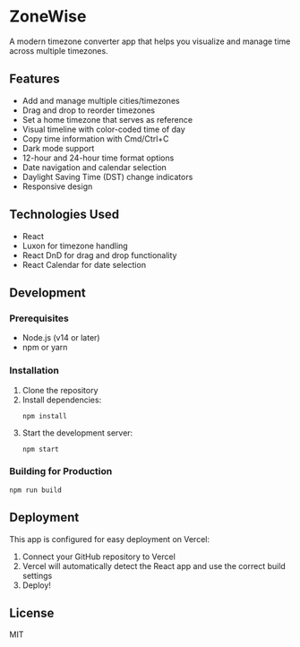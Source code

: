 # ZoneWise

A modern timezone converter app that helps you visualize and manage time across multiple timezones.

## Features

- Add and manage multiple cities/timezones
- Drag and drop to reorder timezones
- Set a home timezone that serves as reference
- Visual timeline with color-coded time of day
- Copy time information with Cmd/Ctrl+C
- Dark mode support
- 12-hour and 24-hour time format options
- Date navigation and calendar selection
- Daylight Saving Time (DST) change indicators
- Responsive design

## Technologies Used

- React
- Luxon for timezone handling
- React DnD for drag and drop functionality
- React Calendar for date selection

## Development

### Prerequisites

- Node.js (v14 or later)
- npm or yarn

### Installation

1. Clone the repository
2. Install dependencies:
   ```
   npm install
   ```
3. Start the development server:
   ```
   npm start
   ```

### Building for Production

```
npm run build
```

## Deployment

This app is configured for easy deployment on Vercel:

1. Connect your GitHub repository to Vercel
2. Vercel will automatically detect the React app and use the correct build settings
3. Deploy!

## License

MIT

